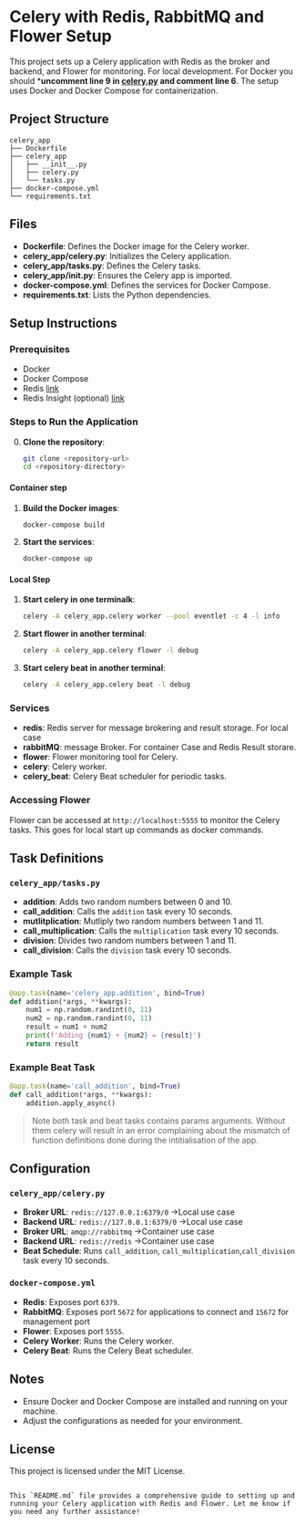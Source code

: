 # Celery with Redis, RabbitMQ and Flower Setup

This project sets up a Celery application with Redis as the broker and backend, and Flower for monitoring. For local development. For Docker you should ***uncomment line 9 in [celery.py](/celery_app/celery.py) and comment line 6**. The setup uses Docker and Docker Compose for containerization.

## Project Structure

```tree
celery_app
├── Dockerfile
├── celery_app
│   ├── __init__.py
│   ├── celery.py
│   └── tasks.py
├── docker-compose.yml
└── requirements.txt
```

## Files

- **Dockerfile**: Defines the Docker image for the Celery worker.
- **celery_app/celery.py**: Initializes the Celery application.
- **celery_app/tasks.py**: Defines the Celery tasks.
- **celery_app/__init__.py**: Ensures the Celery app is imported.
- **docker-compose.yml**: Defines the services for Docker Compose.
- **requirements.txt**: Lists the Python dependencies.

## Setup Instructions

### Prerequisites

- Docker
- Docker Compose
- Redis [link](https://redis.io/docs/latest/operate/oss_and_stack/install/install-redis/)
- Redis Insight (optional) [link](https://redis.io/insight/)

### Steps to Run the Application

0. **Clone the repository**:
   ```sh
   git clone <repository-url>
   cd <repository-directory>
   ```
#### Container  step

1. **Build the Docker images**:
   ```sh
   docker-compose build
   ```

2. **Start the services**:
   ```sh
   docker-compose up
   ```

#### Local Step

1. **Start celery in one terminalk**:
   ```sh
   celery -A celery_app.celery worker --pool eventlet -c 4 -l info 
   ```
2. **Start flower in another terminal**:
   ```sh
   celery -A celery_app.celery flower -l debug
   ```
3. **Start celery beat in another terminal**:
   ```sh
   celery -A celery_app.celery beat -l debug
   ```

### Services

- **redis**: Redis server for message brokering and result storage. For local case
- **rabbitMQ**: message Broker. For container Case and Redis Result storare.
- **flower**: Flower monitoring tool for Celery.
- **celery**: Celery worker.
- **celery_beat**: Celery Beat scheduler for periodic tasks.

### Accessing Flower

Flower can be accessed at `http://localhost:5555` to monitor the Celery tasks. This goes for local start up commands as docker commands.

## Task Definitions

### `celery_app/tasks.py`

- **addition**: Adds two random numbers between 0 and 10.
- **call_addition**: Calls the `addition` task every 10 seconds.
-  **mutlitplication**: Mutliply two random numbers between 1 and 11.
- **call_multiplication**: Calls the `multiplication` task every 10 seconds.
- **division**: Divides two random numbers between 1 and 11.
- **call_division**: Calls the `division` task every 10 seconds.

### Example Task

```python
@app.task(name='celery_app.addition', bind=True)
def addition(*args, **kwargs):
    num1 = np.random.randint(0, 11)
    num2 = np.random.randint(0, 11)
    result = num1 + num2
    print(f'Adding {num1} + {num2} = {result}')
    return result
```

### Example Beat Task

```python
@app.task(name='call_addition', bind=True)
def call_addition(*args, **kwargs):
    addition.apply_async()
```
>Note both task and beat tasks contains params arguments. Without them celery will result in an error complaining about the mismatch of function definitions done during the intitialisation of the app.
## Configuration

### `celery_app/celery.py`

- **Broker URL**: `redis://127.0.0.1:6379/0` ->Local use case
- **Backend URL**: `redis://127.0.0.1:6379/0` ->Local use case
- **Broker URL**: `amqp://rabbitmq` ->Container use case
- **Backend URL**: `redis://redis` ->Container use case
- **Beat Schedule**: Runs `call_addition`, `call_multiplication`,`call_division` task every 10 seconds.

### `docker-compose.yml`

- **Redis**: Exposes port `6379`.
- **RabbitMQ**: Exposes port `5672` for applications to connect and `15672` for management port
- **Flower**: Exposes port `5555`.
- **Celery Worker**: Runs the Celery worker.
- **Celery Beat**: Runs the Celery Beat scheduler.

## Notes

- Ensure Docker and Docker Compose are installed and running on your machine.
- Adjust the configurations as needed for your environment.

## License

This project is licensed under the MIT License.
```

This `README.md` file provides a comprehensive guide to setting up and running your Celery application with Redis and Flower. Let me know if you need any further assistance!